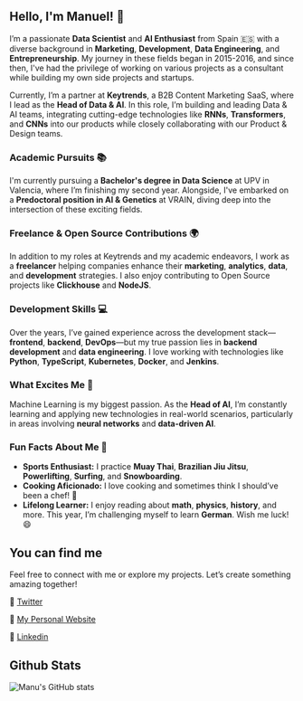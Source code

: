 ## Hello, I'm Manuel! :punch:

I’m a passionate **Data Scientist** and **AI Enthusiast** from Spain 🇪🇸 with a diverse background in **Marketing**, **Development**, **Data Engineering**, and **Entrepreneurship**. My journey in these fields began in 2015-2016, and since then, I've had the privilege of working on various projects as a consultant while building my own side projects and startups.

Currently, I’m a partner at **Keytrends**, a B2B Content Marketing SaaS, where I lead as the **Head of Data & AI**. In this role, I’m building and leading Data & AI teams, integrating cutting-edge technologies like **RNNs**, **Transformers**, and **CNNs** into our products while closely collaborating with our Product & Design teams.

### Academic Pursuits 📚

I'm currently pursuing a **Bachelor's degree in Data Science** at UPV in Valencia, where I’m finishing my second year. Alongside, I've embarked on a **Predoctoral position in AI & Genetics** at VRAIN, diving deep into the intersection of these exciting fields.

### Freelance & Open Source Contributions 🌍

In addition to my roles at Keytrends and my academic endeavors, I work as a **freelancer** helping companies enhance their **marketing**, **analytics**, **data**, and **development** strategies. I also enjoy contributing to Open Source projects like **Clickhouse** and **NodeJS**.

### Development Skills 💻

Over the years, I’ve gained experience across the development stack—**frontend**, **backend**, **DevOps**—but my true passion lies in **backend development** and **data engineering**. I love working with technologies like **Python**, **TypeScript**, **Kubernetes**, **Docker**, and **Jenkins**.

### What Excites Me 🎯

Machine Learning is my biggest passion. As the **Head of AI**, I’m constantly learning and applying new technologies in real-world scenarios, particularly in areas involving **neural networks** and **data-driven AI**.

### Fun Facts About Me 🌟

- **Sports Enthusiast:** I practice **Muay Thai**, **Brazilian Jiu Jitsu**, **Powerlifting**, **Surfing**, and **Snowboarding**.
- **Cooking Aficionado:** I love cooking and sometimes think I should’ve been a chef! 🍳
- **Lifelong Learner:** I enjoy reading about **math**, **physics**, **history**, and more. This year, I’m challenging myself to learn  **German**. Wish me luck! 😄

## You can find me

Feel free to connect with me or explore my projects. Let’s create something amazing together!

:link: [Twitter](https://x.com/manu__martinm)

:link: [My Personal Website](https://www.manuelmartinm.com/)

:link: [Linkedin](https://www.linkedin.com/in/manumartinmorante/)

## Github Stats

![Manu's GitHub stats](https://github-readme-stats.vercel.app/api?username=manumartinm&show_icons=true&theme=nightowl)



